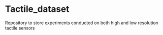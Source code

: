 # Tactile_dataset
Repository to store experiments conducted on both high and low resolution tactile sensors
